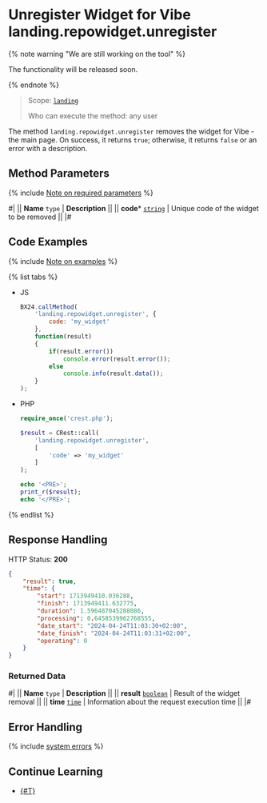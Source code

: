 # Unregister Widget for Vibe landing.repowidget.unregister

{% note warning "We are still working on the tool" %}

The functionality will be released soon.

{% endnote %}

> Scope: [`landing`](../scopes/permissions.md)
>
> Who can execute the method: any user

The method `landing.repowidget.unregister` removes the widget for Vibe - the main page. On success, it returns `true`; otherwise, it returns `false` or an error with a description.

## Method Parameters

{% include [Note on required parameters](../../_includes/required.md) %}

#|
|| **Name**
`type` | **Description** ||
|| **code***
[`string`](../data-types.md) | Unique code of the widget to be removed ||
|#

## Code Examples

{% include [Note on examples](../../_includes/examples.md) %}

{% list tabs %}

- JS

    ```js
    BX24.callMethod(
        'landing.repowidget.unregister', {
            code: 'my_widget'
        },
        function(result)
        {
            if(result.error())
                console.error(result.error());
            else
                console.info(result.data());
        }
    );
    ```

- PHP

    ```php
    require_once('crest.php');

    $result = CRest::call(
        'landing.repowidget.unregister',
        [
            'code' => 'my_widget'
        ]
    );

    echo '<PRE>';
    print_r($result);
    echo '</PRE>';
    ```

{% endlist %}

## Response Handling

HTTP Status: **200**

```json
{
    "result": true,
    "time": {
        "start": 1713949410.036288,
        "finish": 1713949411.632775,
        "duration": 1.596487045288086,
        "processing": 0.6458539962768555,
        "date_start": "2024-04-24T11:03:30+02:00",
        "date_finish": "2024-04-24T11:03:31+02:00",
        "operating": 0
    }
}
```

### Returned Data

#|
|| **Name**
`type` | **Description** ||
|| **result**
[`boolean`](../data-types.md) | Result of the widget removal ||
|| **time**
[`time`](../data-types.md) | Information about the request execution time ||
|#

## Error Handling

{% include [system errors](../../_includes/system-errors.md) %}

## Continue Learning

- [{#T}](./landing-repowidget-register.md)